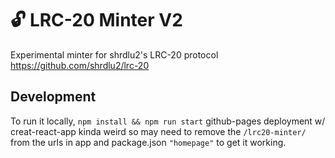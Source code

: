 # 🔓 LRC-20 Minter V2

Experimental minter for shrdlu2's LRC-20 protocol https://github.com/shrdlu2/lrc-20

## Development

To run it locally, `npm install && npm run start`
github-pages deployment w/ creat-react-app kinda weird so may need to remove the `/lrc20-minter/` from the urls in app and package.json `"homepage"` to get it working.